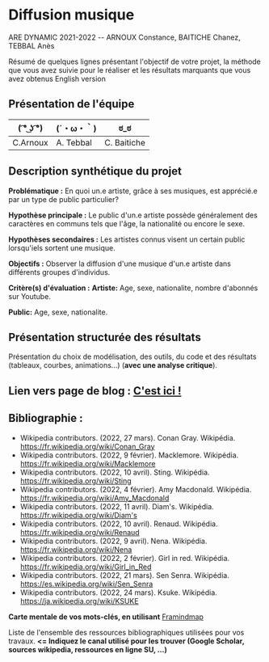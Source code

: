 
# Diffusion musique

ARE DYNAMIC 2021-2022 -- ARNOUX Constance, BAITICHE Chanez, TEBBAL Anès

Résumé de quelques lignes présentant l'objectif de votre projet, la méthode que vous avez suivie pour le réaliser et les résultats marquants que vous avez obtenus
English version

## Présentation de l'équipe
|( ͡° ͜ʖ ͡°)| (´・ω・｀) | ಠ_ಠ | 
|-----|--|--|
|C.Arnoux |	A. Tebbal |	C. Baitiche |

## Description synthétique du projet

**Problématique :** En quoi un.e artiste, grâce à ses musiques, est apprécié.e par un type de public particulier?

**Hypothèse principale :** Le public d'un.e artiste possède généralement des caractères en communs tels que l'âge, la nationalité ou encore le sexe.

**Hypothèses secondaires :** Les artistes connus visent un certain public lorsqu'iels sortent une musique.

**Objectifs :** Observer la diffusion d'une musique d'un.e artiste dans différents groupes d'individus.

**Critère(s) d'évaluation :** 
**Artiste:** Age, sexe, nationalite, nombre d'abonnés sur Youtube.

**Public:** Age, sexe, nationalite.

## Présentation structurée des résultats

Présentation du choix de modélisation, des outils, du code et des résultats (tableaux, courbes, animations...) (**avec une analyse critique**).

## Lien vers page de blog : <a href="blog.html"> C'est ici ! </a>

## Bibliographie :

- Wikipedia contributors. (2022, 27 mars). Conan Gray. Wikipédia. https://fr.wikipedia.org/wiki/Conan_Gray
- Wikipedia contributors. (2022, 9 février). Macklemore. Wikipédia. https://fr.wikipedia.org/wiki/Macklemore
- Wikipedia contributors. (2022, 10 avril). Sting. Wikipédia. https://fr.wikipedia.org/wiki/Sting
- Wikipedia contributors. (2022, 4 février). Amy Macdonald. Wikipédia. https://fr.wikipedia.org/wiki/Amy_Macdonald
- Wikipedia contributors. (2022, 11 avril). Diam's. Wikipédia. https://fr.wikipedia.org/wiki/Diam's
- Wikipedia contributors. (2022, 10 avril). Renaud. Wikipédia. https://fr.wikipedia.org/wiki/Renaud
- Wikipedia contributors. (2022, 9 avril). Nena. Wikipédia. https://fr.wikipedia.org/wiki/Nena
- Wikipedia contributors. (2022, 2 février). Girl in red. Wikipédia. https://fr.wikipedia.org/wiki/Girl_in_Red
- Wikipedia contributors. (2022, 21 mars). Sen Senra. Wikipédia. https://es.wikipedia.org/wiki/Sen_Senra
- Wikipedia contributors. (2022, 24 mars). Ksuke. Wikipédia. https://ja.wikipedia.org/wiki/KSUKE

**Carte mentale de vos mots-clés, en utilisant** <a href="https://framindmap.org/mindmaps/index.html">Framindmap </a> 

Liste de l'ensemble des ressources bibliographiques utilisées pour vos travaux. **<= Indiquez le canal utilisé pour les trouver (Google Scholar, sources wikipedia, ressources en ligne SU, ...)**
